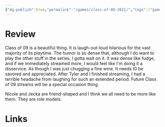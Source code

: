 ```yaml
---
{"dg-publish":true,"permalink":"/games/class-of-09-2021/","tags":["games","streamed"],"created":"2025-01-02","updated":"2025-02-25"}
---
```



# Review

Class of 09 is a beautiful thing. It is laugh-out-loud hilarious for the vast majority of its playtime. The humor is so dense that, although I do want to play the other stuff in the series, I gotta wait on it. It was dense like fudge, and if we immediately streamed more, I would feel like I'm doing it a disservice. As though I was just chugging a fine wine. It needs t0 be savored and appreciated.  After Tyler and I finished streaming, I had a terrible headache from laughing for such an extended period. Future Class of 09 streams will be a special occasion thing.

Nicole and Jecka are friend-shaped and I think we all need to be more like them. They are role models.

# Links
